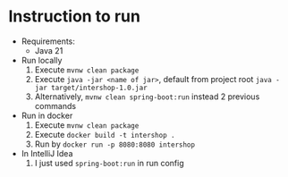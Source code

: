 # Instruction to run

- Requirements:
    - Java 21
- Run locally
    1. Execute ```mvnw clean package```
    2. Execute ```java -jar <name of jar>```, default from project root ```java -jar target/intershop-1.0.jar```
    3. Alternatively, ```mvnw clean spring-boot:run``` instead 2 previous commands
- Run in docker
    1. Execute ```mvnw clean package```
    2. Execute ```docker build -t intershop .```
    3. Run by ```docker run -p 8080:8080 intershop```
- In IntelliJ Idea
  1. I just used ```spring-boot:run``` in run config
